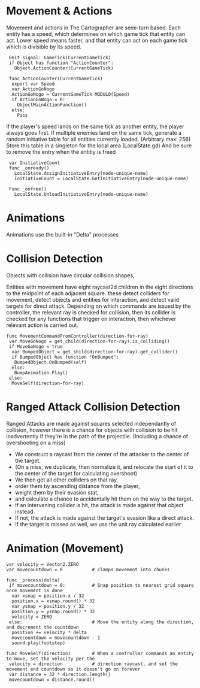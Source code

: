 # Movement & Actions

Movement and actions in The Cartographer are semi-turn based.  Each entity has a speed, which determines on which game tick that entity can act.  Lower speed means faster, and that entity can act on each game tick which is divisible by its speed.
```
 Emit signal: GameTick(CurrentGameTick)
 if Object has function "ActionCounter":
   Object.ActionCounter(CurrentGameTick)
```
```
 func ActionCounter(CurrentGameTick)
  export var Speed
  var ActionGoNogo
  ActionGoNogo = CurrentGameTick MODULO(Speed)
  if ActionGoNogo = 0:
    ObjectMainActionFunction()
  else:
    Pass
```
If the player's speed lands on the same tick as another entity, the player always goes first.  If multiple enemies land on the same tick, generate a random initiative table for all entities currently loaded.  (Arbitrary max: 256) Store this table in a singleton for the local area (LocalState.gd) And be sure to remove the entry when the entitiy is freed
```
 var InitiativeCount
 func _onready()
   LocalState.AssignInitiativeEntry(node-unique-name)
   InitiativeCount = LocalState.GetInitiativeEntry(node-unique-name)

 Func _onfree()
   LocalState.UnloadInitiativeEntry(node-unique-name)
```
# Animations

Animations use the built-in "Delta" processes

# Collision Detection

Objects with collision have circular collision shapes, 

Entities with movement have eight raycast2d children in the eight directions to the midpoint of each adjacent square.  these detect colliders for movement, detect objects and entities for interaction, and detect valid targets for direct attack.  Depending on which commands are issued by the controller, the relevant ray is checked for collision, then its collider is checked for any functions that trigger on interaction, then whichever relevant action is carried out.  
```
func MovementCommandFromController(direction-for-ray)
 var MoveGoNogo = get_child(direction-for-ray).is_colliding()
 if MoveGoNogo = true
  var BumpedObject = get_shild(direction-for-ray).get_collider()
  if BumpedObject has function "OnBumped":
   BumpedObject.OnBumped(self)
  else:
   BumpAnimation.Play()
 else:
  MoveSelf(direction-for-ray)
```

# Ranged Attack Collision Detection

Ranged Attacks are made against squares selected independantly of collision, however there is a chance for objects with collision to be hit inadvertently if they're in the path of the projectile. (Including a chance of overshooting on a miss)  
- We construct a raycast from the center of the attacker to the center of the target.
 - (On a miss, we duplicate, then normalize it, and relocate the start of it to the center of the target for calculating overshoot)
- We then get all other colliders on that ray,
- order them by ascending distance from the player,
- weight them by their evasion stat,
- and calculate a chance to accidentally hit them on the way to the target.
- If an intervening collider is hit, the attack is made against that object instead.
- If not, the attack is made against the target's evasion like a direct attack.
- If the target is missed as well, we use the unit ray calculated earlier 

# Animation (Movement)
```
var velocity = Vector2.ZERO
var movecountdown = 0           # clamps movement into chunks

func _process(delta)
 if movecountdown = 0:          # Snap position to nearest grid square once movement is done
  var xsnap = position.x / 32
  position.x = xsnap.round() * 32
  var ysnap = position.y / 32
  position.y = ysnap.round() * 32
  velocity = ZERO
 else:                          # Move the entity along the direction, and decrement the countdown
  position += velocity * delta
  movecountdown = movecountdown - 1
  sound.play(footstep)

func MoveSelf(direction)        # When a controller commands an entity to move, set the velocity per the
 velocity = direction           # direction raycast, and set the movement end countdown so it doesn't go on forever
 var distance = 32 * direction.length()
 movecountdown = distance.round()
```
